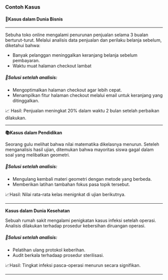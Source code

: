 ### Contoh Kasus

#### 🎯Kasus dalam Dunia Bisnis
---

Sebuha toko online mengalami penurunan penjualan selama 3 bualan berturut-turut. Melalui analisis data penjualan dan perilaku belanja sebelum, diketahui bahwa:

  - Banyak pelanggan meninggalkan keranjang belanja sebelum pembayaran.
  - Waktu muat halaman checkout lambat

  ##### 📌Solusi setelah analisis:

  -  Mengoptimalkan halaman checkout agar lebih cepat.
  -  Menampilkan fitur halaman checkout melalui email untuk keranjang yang ditinggalkan.

📈 Hasil: Penjualan meningkat 20% dalam waktu 2 bulan setelah perbaikan dilakukan. 

---

**📚Kasus dalam Pendidikan**

Seorang gulu melihat bahwa nilai matematika dikelasnya menurun.
Seteleh menganalisis hasil ujian, ditemukan bahwa mayoritas siswa gagal dalam soal yang melibatkan geometri.

##### 📌Solusi setelah analisis:

  - Mengulang kembali materi geometri dengan metode yang berbeda.
  - Memberikan latihan tambahan fokus pasa topik tersebut.

📈Hasil: Nilai rata-rata kelas menignkat di ujian berikutnya. 

---

**Kasus dalam Dunia Kesehatan**

Sebuah rumah sakit mengalami penigkatan kasus infeksi setelah operasi. Analisis dilakukan terhadap prosedur kebersihan diruangan operasi.

##### 📌Solusi setelah analisis:

  - Pelatihan ulang protokol keberihan.
  - Audit berkala terhadaap prosedur sterilisasi.
  
📈Hasil: Tingkat infeksi pasca-operasi menurun secara signifikan. 

---

